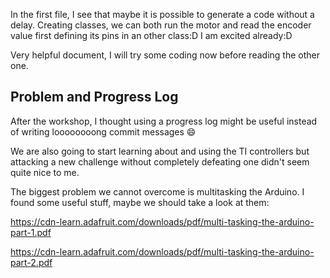 In the first file, I see that maybe it is possible to
generate a code without a delay. Creating classes, we
can both run the motor  and read the encoder value
first defining its pins in an other class:D I am excited
already:D

Very helpful document, I will try some coding now before
reading the other one.



## **Problem and Progress Log**

 After the workshop, I thought using a progress log might be useful instead of
 writing loooooooong commit messages :smile:

 We are also going to start learning about and using the TI controllers but
 attacking a new challenge without completely defeating one didn't seem quite
 nice to me.

 The biggest problem we cannot overcome is multitasking the Arduino. I found some
 useful stuff, maybe we should take a look at them:

 https://cdn-learn.adafruit.com/downloads/pdf/multi-tasking-the-arduino-part-1.pdf

 https://cdn-learn.adafruit.com/downloads/pdf/multi-tasking-the-arduino-part-2.pdf

